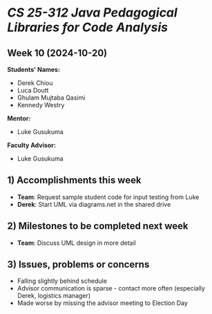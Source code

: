 # *CS 25-312 Java Pedagogical Libraries for Code Analysis*

## Week 10 (2024-10-20)

**Students' Names:**
* Derek Chiou
* Luca Doutt
* Ghulam Mujtaba Qasimi
* Kennedy Westry

**Mentor:**
* Luke Gusukuma

**Faculty Advisor:**
* Luke Gusukuma

## 1) Accomplishments this week ##
* **Team**: Request sample student code for input testing from Luke
* **Derek**: Start UML via diagrams.net in the shared drive

## 2) Milestones to be completed next week ##
* **Team**: Discuss UML design in more detail

## 3) Issues, problems or concerns ##
* Falling slightly behind schedule
* Advisor communication is sparse - contact more often (especially Derek, logistics manager)
* Made worse by missing the advisor meeting to Election Day

